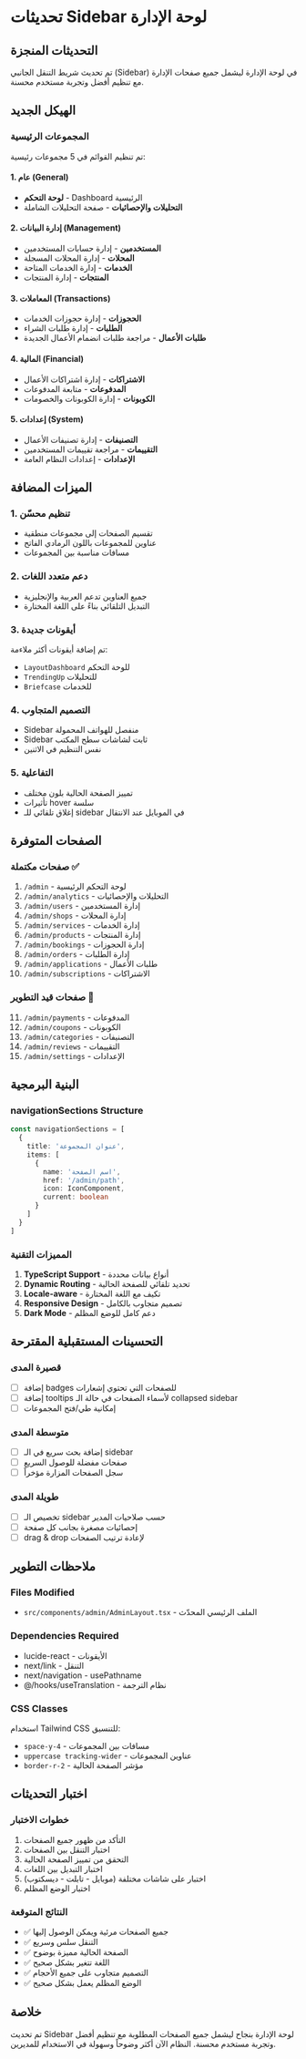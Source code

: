 # تحديثات Sidebar لوحة الإدارة

## التحديثات المنجزة

تم تحديث شريط التنقل الجانبي (Sidebar) في لوحة الإدارة ليشمل جميع صفحات الإدارة مع تنظيم أفضل وتجربة مستخدم محسنة.

## الهيكل الجديد

### المجموعات الرئيسية

تم تنظيم القوائم في 5 مجموعات رئيسية:

#### 1. عام (General)
- **لوحة التحكم** - Dashboard الرئيسية
- **التحليلات والإحصائيات** - صفحة التحليلات الشاملة

#### 2. إدارة البيانات (Management)
- **المستخدمين** - إدارة حسابات المستخدمين
- **المحلات** - إدارة المحلات المسجلة
- **الخدمات** - إدارة الخدمات المتاحة
- **المنتجات** - إدارة المنتجات

#### 3. المعاملات (Transactions)
- **الحجوزات** - إدارة حجوزات الخدمات
- **الطلبات** - إدارة طلبات الشراء
- **طلبات الأعمال** - مراجعة طلبات انضمام الأعمال الجديدة

#### 4. المالية (Financial)
- **الاشتراكات** - إدارة اشتراكات الأعمال
- **المدفوعات** - متابعة المدفوعات
- **الكوبونات** - إدارة الكوبونات والخصومات

#### 5. إعدادات (System)
- **التصنيفات** - إدارة تصنيفات الأعمال
- **التقييمات** - مراجعة تقييمات المستخدمين
- **الإعدادات** - إعدادات النظام العامة

## الميزات المضافة

### 1. تنظيم محسّن
- تقسيم الصفحات إلى مجموعات منطقية
- عناوين للمجموعات باللون الرمادي الفاتح
- مسافات مناسبة بين المجموعات

### 2. دعم متعدد اللغات
- جميع العناوين تدعم العربية والإنجليزية
- التبديل التلقائي بناءً على اللغة المختارة

### 3. أيقونات جديدة
تم إضافة أيقونات أكثر ملاءمة:
- `LayoutDashboard` للوحة التحكم
- `TrendingUp` للتحليلات
- `Briefcase` للخدمات

### 4. التصميم المتجاوب
- Sidebar منفصل للهواتف المحمولة
- Sidebar ثابت لشاشات سطح المكتب
- نفس التنظيم في الاثنين

### 5. التفاعلية
- تمييز الصفحة الحالية بلون مختلف
- تأثيرات hover سلسة
- إغلاق تلقائي للـ sidebar في الموبايل عند الانتقال

## الصفحات المتوفرة

### صفحات مكتملة ✅
1. `/admin` - لوحة التحكم الرئيسية
2. `/admin/analytics` - التحليلات والإحصائيات
3. `/admin/users` - إدارة المستخدمين
4. `/admin/shops` - إدارة المحلات
5. `/admin/services` - إدارة الخدمات
6. `/admin/products` - إدارة المنتجات
7. `/admin/bookings` - إدارة الحجوزات
8. `/admin/orders` - إدارة الطلبات
9. `/admin/applications` - طلبات الأعمال
10. `/admin/subscriptions` - الاشتراكات

### صفحات قيد التطوير 🔄
11. `/admin/payments` - المدفوعات
12. `/admin/coupons` - الكوبونات
13. `/admin/categories` - التصنيفات
14. `/admin/reviews` - التقييمات
15. `/admin/settings` - الإعدادات

## البنية البرمجية

### navigationSections Structure

```typescript
const navigationSections = [
  {
    title: 'عنوان المجموعة',
    items: [
      {
        name: 'اسم الصفحة',
        href: '/admin/path',
        icon: IconComponent,
        current: boolean
      }
    ]
  }
]
```

### المميزات التقنية

1. **TypeScript Support** - أنواع بيانات محددة
2. **Dynamic Routing** - تحديد تلقائي للصفحة الحالية
3. **Locale-aware** - تكيف مع اللغة المختارة
4. **Responsive Design** - تصميم متجاوب بالكامل
5. **Dark Mode** - دعم كامل للوضع المظلم

## التحسينات المستقبلية المقترحة

### قصيرة المدى
- [ ] إضافة badges للصفحات التي تحتوي إشعارات
- [ ] إضافة tooltips لأسماء الصفحات في حالة الـ collapsed sidebar
- [ ] إمكانية طي/فتح المجموعات

### متوسطة المدى
- [ ] إضافة بحث سريع في الـ sidebar
- [ ] صفحات مفضلة للوصول السريع
- [ ] سجل الصفحات المزارة مؤخراً

### طويلة المدى
- [ ] تخصيص الـ sidebar حسب صلاحيات المدير
- [ ] إحصائيات مصغرة بجانب كل صفحة
- [ ] drag & drop لإعادة ترتيب الصفحات

## ملاحظات التطوير

### Files Modified
- `src/components/admin/AdminLayout.tsx` - الملف الرئيسي المحدّث

### Dependencies Required
- lucide-react - الأيقونات
- next/link - التنقل
- next/navigation - usePathname
- @/hooks/useTranslation - نظام الترجمة

### CSS Classes
استخدام Tailwind CSS للتنسيق:
- `space-y-4` - مسافات بين المجموعات
- `uppercase tracking-wider` - عناوين المجموعات
- `border-r-2` - مؤشر الصفحة الحالية

## اختبار التحديثات

### خطوات الاختبار
1. التأكد من ظهور جميع الصفحات
2. اختبار التنقل بين الصفحات
3. التحقق من تمييز الصفحة الحالية
4. اختبار التبديل بين اللغات
5. اختبار على شاشات مختلفة (موبايل - تابلت - ديسكتوب)
6. اختبار الوضع المظلم

### النتائج المتوقعة
- ✅ جميع الصفحات مرئية ويمكن الوصول إليها
- ✅ التنقل سلس وسريع
- ✅ الصفحة الحالية مميزة بوضوح
- ✅ اللغة تتغير بشكل صحيح
- ✅ التصميم متجاوب على جميع الأحجام
- ✅ الوضع المظلم يعمل بشكل صحيح

## خلاصة

تم تحديث Sidebar لوحة الإدارة بنجاح ليشمل جميع الصفحات المطلوبة مع تنظيم أفضل وتجربة مستخدم محسنة. النظام الآن أكثر وضوحاً وسهولة في الاستخدام للمديرين.
